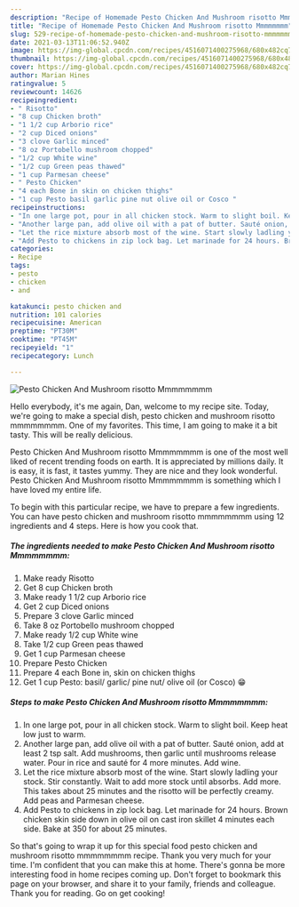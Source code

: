```yaml
---
description: "Recipe of Homemade Pesto Chicken And Mushroom risotto Mmmmmmmm"
title: "Recipe of Homemade Pesto Chicken And Mushroom risotto Mmmmmmmm"
slug: 529-recipe-of-homemade-pesto-chicken-and-mushroom-risotto-mmmmmmmm
date: 2021-03-13T11:06:52.940Z
image: https://img-global.cpcdn.com/recipes/4516071400275968/680x482cq70/pesto-chicken-and-mushroom-risotto-mmmmmmmm-recipe-main-photo.jpg
thumbnail: https://img-global.cpcdn.com/recipes/4516071400275968/680x482cq70/pesto-chicken-and-mushroom-risotto-mmmmmmmm-recipe-main-photo.jpg
cover: https://img-global.cpcdn.com/recipes/4516071400275968/680x482cq70/pesto-chicken-and-mushroom-risotto-mmmmmmmm-recipe-main-photo.jpg
author: Marian Hines
ratingvalue: 5
reviewcount: 14626
recipeingredient:
- " Risotto"
- "8 cup Chicken broth"
- "1 1/2 cup Arborio rice"
- "2 cup Diced onions"
- "3 clove Garlic minced"
- "8 oz Portobello mushroom chopped"
- "1/2 cup White wine"
- "1/2 cup Green peas thawed"
- "1 cup Parmesan cheese"
- " Pesto Chicken"
- "4 each Bone in skin on chicken thighs"
- "1 cup Pesto basil garlic pine nut olive oil or Cosco "
recipeinstructions:
- "In one large pot, pour in all chicken stock. Warm to slight boil. Keep heat low just to warm."
- "Another large pan, add olive oil with a pat of butter. Sauté onion, add at least 2 tsp salt. Add mushrooms, then garlic until mushrooms release water. Pour in rice and sauté for 4 more minutes. Add wine."
- "Let the rice mixture absorb most of the wine. Start slowly ladling your stock. Stir constantly. Wait to add more stock until absorbs. Add more. This takes about 25 minutes and the risotto will be perfectly creamy. Add peas and Parmesan cheese."
- "Add Pesto to chickens in zip lock bag. Let marinade for 24 hours. Brown chicken skin side down in olive oil on cast iron skillet 4 minutes each side. Bake at 350 for about 25 minutes."
categories:
- Recipe
tags:
- pesto
- chicken
- and

katakunci: pesto chicken and 
nutrition: 101 calories
recipecuisine: American
preptime: "PT30M"
cooktime: "PT45M"
recipeyield: "1"
recipecategory: Lunch

---
```



![Pesto Chicken And Mushroom risotto Mmmmmmmm](https://img-global.cpcdn.com/recipes/4516071400275968/680x482cq70/pesto-chicken-and-mushroom-risotto-mmmmmmmm-recipe-main-photo.jpg)

Hello everybody, it's me again, Dan, welcome to my recipe site. Today, we're going to make a special dish, pesto chicken and mushroom risotto mmmmmmmm. One of my favorites. This time, I am going to make it a bit tasty. This will be really delicious.

Pesto Chicken And Mushroom risotto Mmmmmmmm is one of the most well liked of recent trending foods on earth. It is appreciated by millions daily. It is easy, it is fast, it tastes yummy. They are nice and they look wonderful. Pesto Chicken And Mushroom risotto Mmmmmmmm is something which I have loved my entire life.




To begin with this particular recipe, we have to prepare a few ingredients. You can have pesto chicken and mushroom risotto mmmmmmmm using 12 ingredients and 4 steps. Here is how you cook that.

<!--inarticleads1-->

##### The ingredients needed to make Pesto Chicken And Mushroom risotto Mmmmmmmm:

1. Make ready  Risotto
1. Get 8 cup Chicken broth
1. Make ready 1 1/2 cup Arborio rice
1. Get 2 cup Diced onions
1. Prepare 3 clove Garlic minced
1. Take 8 oz Portobello mushroom chopped
1. Make ready 1/2 cup White wine
1. Take 1/2 cup Green peas thawed
1. Get 1 cup Parmesan cheese
1. Prepare  Pesto Chicken
1. Prepare 4 each Bone in, skin on chicken thighs
1. Get 1 cup Pesto: basil/ garlic/ pine nut/ olive oil (or Cosco) 😁




<!--inarticleads2-->

##### Steps to make Pesto Chicken And Mushroom risotto Mmmmmmmm:

1. In one large pot, pour in all chicken stock. Warm to slight boil. Keep heat low just to warm.
1. Another large pan, add olive oil with a pat of butter. Sauté onion, add at least 2 tsp salt. Add mushrooms, then garlic until mushrooms release water. Pour in rice and sauté for 4 more minutes. Add wine.
1. Let the rice mixture absorb most of the wine. Start slowly ladling your stock. Stir constantly. Wait to add more stock until absorbs. Add more. This takes about 25 minutes and the risotto will be perfectly creamy. Add peas and Parmesan cheese.
1. Add Pesto to chickens in zip lock bag. Let marinade for 24 hours. Brown chicken skin side down in olive oil on cast iron skillet 4 minutes each side. Bake at 350 for about 25 minutes.




So that's going to wrap it up for this special food pesto chicken and mushroom risotto mmmmmmmm recipe. Thank you very much for your time. I'm confident that you can make this at home. There's gonna be more interesting food in home recipes coming up. Don't forget to bookmark this page on your browser, and share it to your family, friends and colleague. Thank you for reading. Go on get cooking!
